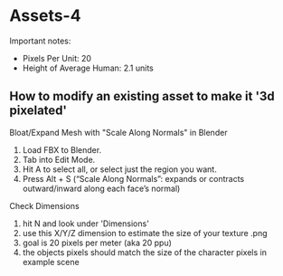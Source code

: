 # Assets-4

Important notes:
 - Pixels Per Unit: 20
 - Height of Average Human: 2.1 units

## How to modify an existing asset to make it '3d pixelated'

Bloat/Expand Mesh with "Scale Along Normals" in Blender
1. Load FBX to Blender.
2. Tab into Edit Mode.
3. Hit A to select all, or select just the region you want.
4.	Press Alt + S (“Scale Along Normals”: expands or contracts outward/inward along each face’s normal)

Check Dimensions
1. hit N and look under 'Dimensions'
2. use this X/Y/Z dimension to estimate the size of your texture .png
3. goal is 20 pixels per meter (aka 20 ppu)
4. the objects pixels should match the size of the character pixels in example scene
